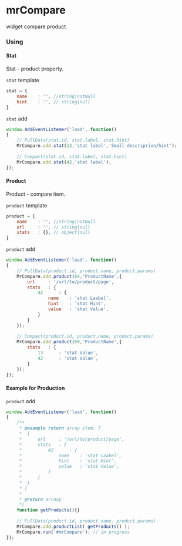 # mrCompare
widget compare product

### Using

#### Stat
Stat - product property.  

`stat` template
```javascript
stat = {
    name    : '', //string|notNull
    hint    : '', // string|null
}
```

`stat` add
```javascript
window.AddEventListemer('load', function()
{
    // FullData(stat.id, stat.label, stat.hint)
    MrCompare.add.stat(13,'stat label','Small descriprion/hint');
    
    // Compact(stat.id, stat.label, stat.hint)
    MrCompare.add.stat(42,'stat label');
});
```

#### Product
Product - compare item.  

`product` template
```javascript
product = {
    name    : '', //string|notNull
    url     : '', // string|null
    stats   : {}, // object|null
}
```

`product` add
```javascript
window.AddEventListemer('load', function()
{
    // FullData(product.id, product.name, product.params)
    MrCompare.add.product(64,'ProductName',{
        url     : '/url/to/product/page',
        stats   : {
            42      : {
                name    : 'stat Laabel',
                hint    : 'stat Hint',
                value   : 'stat Value',
            }
        }
    });
    
    // Compact(product.id, product.name, product.params)
    MrCompare.add.product(69,'ProductName',{
        stats   : {
            13      : 'stat Value',
            42      : 'stat Value',
        }
    });
});
```

#### Example for Production


`product` add
```javascript
window.AddEventListemer('load', function()
{
    /**
     * @example return array item: [
     *  {
     *      url     : '/url/to/product/page',
     *      stats   : {
     *          42      : {
     *              name    : 'stat Laabel',
     *              hint    : 'stat Hint',
     *              value   : 'stat Value',
     *          }
     *      }
     *  }
     * ]
     * 
     * @return arraay
     */
    function getProducts(){}
    
    // FullData(product.id, product.name, product.params)
    MrCompare.add.productList( getProducts() );
    MrCompare.run('#mrCompare'); // in progress
});
```